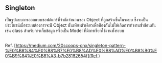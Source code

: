 ## Singleton

<div>
เป็นรูปแบบการออกแบบซอฟต์แวร์ที่จำกัดจำนวนของ Object ที่ถูกสร้างขึ้นในระบบ ซึ่งจะเป็นประโยชน์เมื่อระบบต้องการจะมี Object นั้นเพียงตัวเดียวเพื่อป้องกันไม่ให้เกิดการทำงานซ้ำซ้อนกัน 
เช่น class สำหรับการเก็บข้อมูล หรือเป็น Model ที่มีการเรียกใช้งานทั้งระบบ
</div>

<br />

Ref. [https://medium.com/20scoops-cnx/singleton-pattern-%E0%B8%84%E0%B8%B7%E0%B8%AD%E0%B8%AD%E0%B8%B0%E0%B9%84%E0%B8%A3-b7b28182654f](Ref.)